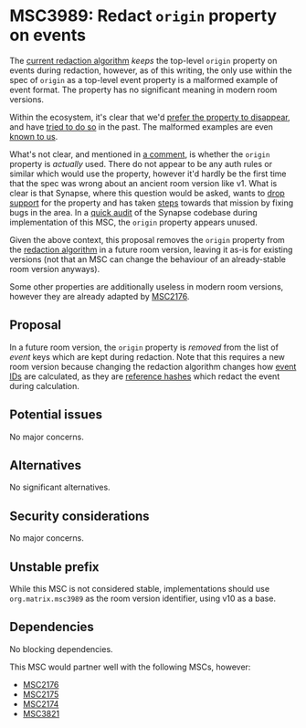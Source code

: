 # MSC3989: Redact `origin` property on events

The [current redaction algorithm](https://spec.matrix.org/v1.6/rooms/v10/#redactions) *keeps* the
top-level `origin` property on events during redaction, however, as of this writing, the only use within the
spec of `origin` as a top-level event property is a malformed example of event format. The property has no
significant meaning in modern room versions.

Within the ecosystem, it's clear that we'd [prefer the property to disappear](https://github.com/matrix-org/matrix-spec/issues/374),
and have [tried to do so](https://github.com/matrix-org/matrix-spec/pull/998) in the past. The
malformed examples are even [known to us](https://github.com/matrix-org/matrix-spec/issues/1480).

What's not clear, and mentioned in [a comment](https://github.com/matrix-org/matrix-spec/issues/1480#issuecomment-1495183789),
is whether the `origin` property is *actually* used. There do not appear to be any auth rules or similar
which would use the property, however it'd hardly be the first time that the spec was wrong about an
ancient room version like v1. What is clear is that Synapse, where this question would be asked,
wants to [drop support](https://github.com/matrix-org/synapse/issues/3816) for the property and has
taken [steps](https://github.com/matrix-org/synapse/pull/8324) towards that mission by fixing bugs
in the area. In a [quick audit](https://github.com/matrix-org/matrix-spec-proposals/pull/3989#issuecomment-1497659507)
of the Synapse codebase during implementation of this MSC, the `origin` property appears unused.

Given the above context, this proposal removes the `origin` property from the [redaction algorithm](https://spec.matrix.org/v1.7/rooms/v10/#redactions)
in a future room version, leaving it as-is for existing versions (not that an MSC can change the behaviour
of an already-stable room version anyways).

Some other properties are additionally useless in modern room versions, however they are already adapted
by [MSC2176](https://github.com/matrix-org/matrix-spec-proposals/pull/2176).

## Proposal

In a future room version, the `origin` property is *removed* from the list of *event* keys which are
kept during redaction. Note that this requires a new room version because changing the redaction
algorithm changes how [event IDs](https://spec.matrix.org/v1.6/rooms/v10/#event-ids) are calculated,
as they are [reference hashes](https://spec.matrix.org/v1.6/server-server-api/#calculating-the-reference-hash-for-an-event)
which redact the event during calculation.

## Potential issues

No major concerns.

## Alternatives

No significant alternatives.

## Security considerations

No major concerns.

## Unstable prefix

While this MSC is not considered stable, implementations should use `org.matrix.msc3989` as the room
version identifier, using v10 as a base.

## Dependencies

No blocking dependencies.

This MSC would partner well with the following MSCs, however:
* [MSC2176](https://github.com/matrix-org/matrix-spec-proposals/pull/2176)
* [MSC2175](https://github.com/matrix-org/matrix-spec-proposals/pull/2175)
* [MSC2174](https://github.com/matrix-org/matrix-spec-proposals/pull/2174)
* [MSC3821](https://github.com/matrix-org/matrix-spec-proposals/pull/3821)
